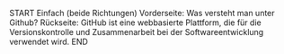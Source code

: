 START
Einfach (beide Richtungen)
Vorderseite: Was versteht man unter Github?
Rückseite: GitHub ist eine webbasierte Plattform, die für die Versionskontrolle und Zusammenarbeit bei der Softwareentwicklung verwendet wird.
END
